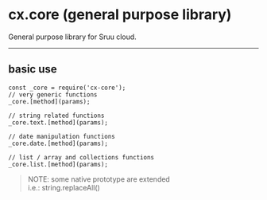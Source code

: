 # cx.core (general purpose library)
General purpose library for Sruu cloud.

---



## basic use
```
const _core = require('cx-core');
// very generic functions
_core.[method](params);

// string related functions
_core.text.[method](params);

// date manipulation functions
_core.date.[method](params);

// list / array and collections functions
_core.list.[method](params);

```

>NOTE: some native prototype are extended
> <br />i.e.: string.replaceAll()

